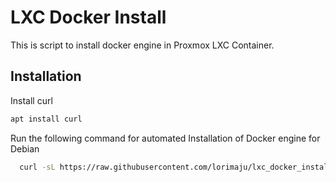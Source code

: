 
# LXC Docker Install

This is script to install docker engine in Proxmox LXC Container.

## Installation

Install curl

```bash
apt install curl
```
Run the following command for automated Installation of Docker engine for Debian
```bash
  curl -sL https://raw.githubusercontent.com/lorimaju/lxc_docker_install/main/install.sh | bash
```
    
